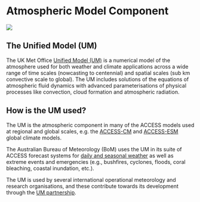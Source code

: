 # <div class="highlight-bg"> Atmospheric Model Component </div>

<!-- {% include "call_contribute.md" %} -->

<!-- ![Atmosphere Component Logo](../../assets/component-logos/components-without-titles/ACCESS icon ATMOSPHERE.png){align=right width=40%} -->

<img src = "../../../assets/component-logos/component-maps/atmosphere-component-map.png" class="image-background"></img>

## <div class="center-icons"> The Unified Model (UM)  </div>

The UK Met Office [Unified Model (UM)][um-web] is a numerical model of the atmosphere used for both weather and climate applications across a wide range of time scales (nowcasting to centennial) and spatial scales (sub km convective scale to global). The UM includes solutions of the equations of atmospheric fluid dynamics with advanced parameterisations of physical processes like convection, cloud formation and atmospheric radiation. 

## How is the UM used?

The UM is the atmospheric component in many of the ACCESS models used at regional and global scales, e.g. the [ACCESS-CM](../configurations/access-cm.md) and [ACCESS-ESM](../configurations/access-esm.md) global climate models. 

The Australian Bureau of Meteorology (BoM) uses the UM in its suite of ACCESS forecast systems for [daily and seasonal weather][bom-forecasts] as well as extreme events and emergencies (e.g., bushfires, cyclones, floods, coral bleaching, coastal inundation, etc.).

The UM is used by several international operational meteorology and research organisations, and these contribute towards its development through the [UM partnership][metoffice-web].

<!--### Useful links
[STASH register](metoffice-stash-register): Metadata reference for the outputs variables. 
[metoffice-stash-register]: https://reference.metoffice.gov.uk/um/_stash
-->

[um-web]: https://www.metoffice.gov.uk/research/approach/modelling-systems/unified-model
[metoffice-web]: https://www.metoffice.gov.uk/research/approach/collaboration/unified-model/partnership
[bom-forecasts]: http://www.bom.gov.au/australia/charts/viewer/
